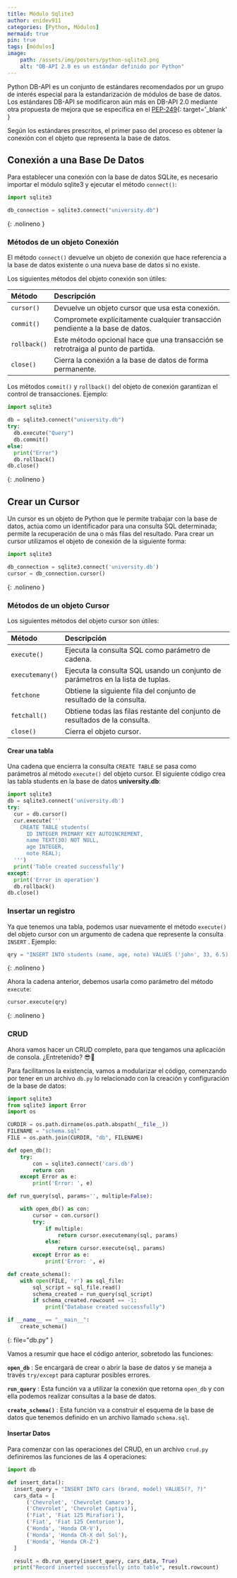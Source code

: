```yaml
---
title: Módulo Sqlite3
author: enidev911
categories: [Python, Módulos]
mermaid: true
pin: true
tags: [módulos]
image:
    path: /assets/img/posters/python-sqlite3.png
    alt: "DB-API 2.0 es un estándar definido por Python"
---
```


Python DB-API es un conjunto de estándares recomendados por un grupo de interés especial para la estandarización de módulos de base de datos. Los estándares DB-API se modificaron aún más en DB-API 2.0 mediante otra propuesta de mejora que se específica en el [PEP-249](https://peps.python.org/pep-0249/){: target='_blank' }

Según los estándares prescritos, el primer paso del proceso es obtener la conexión con el objeto que representa la base de datos.

## Conexión a una Base De Datos

Para establecer una conexión con la base de datos SQLite, es necesario importar el módulo sqlite3 y ejecutar el método `connect()`:

```python
import sqlite3

db_connection = sqlite3.connect("university.db")
```
{: .nolineno }


### Métodos de un objeto Conexión

El método `connect()` devuelve un objeto de conexión que hace referencia a la base de datos existente o una nueva base de datos si no existe.

Los siguientes métodos del objeto conexión son útiles:

|Método|Descripción|
|:-----|:----------|
|`cursor()`|Devuelve un objeto cursor que usa esta conexión.|
|`commit()`|Compromete explícitamente cualquier transacción pendiente a la base de datos.|
|`rollback()`|Este método opcional hace que una transacción se retrotraiga al punto de partida.|
|`close()`|Cierra la conexión a la base de datos de forma permanente.|

Los métodos `commit()` y `rollback()` del objeto de conexión garantizan el control de transacciones. Ejemplo:

```python
import sqlite3

db = sqlite3.connect("university.db")
try:
  db.execute("Query")
  db.commit()
else:
  print("Error")
  db.rollback()
db.close()
```
{: .nolineno }


## Crear un Cursor

Un cursor es un objeto de Python que le permite trabajar con la base de datos, actúa como un identificador para una consulta SQL determinada; permite la recuperación de una o más filas del resultado. Para crear un cursor utilizamos el objeto de conexión de la siguiente forma:

```python
import sqlite3

db_connection = sqlite3.connect('university.db')
cursor = db_connection.cursor()
```
{: .nolineno }


### Métodos de un objeto Cursor

Los siguientes métodos del objeto cursor son útiles:

|Método|Descripción|
|:-----|:----------|
|`execute()`|Ejecuta la consulta SQL como parámetro de cadena.|
|`executemany()`|Ejecuta la consulta SQL usando un conjunto de parámetros en la lista de tuplas.|
|`fetchone`|Obtiene la siguiente fila del conjunto de resultado de la consulta.|
|`fetchall()`|Obtiene todas las filas restante del conjunto de resultados de la consulta.|
|`close()`|Cierra el objeto cursor.|

#### Crear una tabla

Una cadena que encierra la consulta `CREATE TABLE` se pasa como parámetros al método `execute()` del objeto cursor. El siguiente código crea las tabla students en la base de datos **university.db**:

```python
import sqlite3
db = sqlite3.connect('university.db')
try:
  cur = db.cursor()
  cur.execute('''
    CREATE TABLE students(
      ID INTEGER PRIMARY KEY AUTOINCREMENT,
      name TEXT(30) NOT NULL,
      age INTEGER,
      note REAL);
  ''')
  print('Table created successfully')
except:
  print('Error in operation')
  db.rollback()
db.close() 
```

### Insertar un registro

Ya que tenemos una tabla, podemos usar nuevamente el método `execute()` del objeto cursor con un argumento de cadena que represente la consulta `INSERT` . Ejemplo:

```python
qry = "INSERT INTO students (name, age, note) VALUES ('john', 33, 6.5);"
```
{: .nolineno }

Ahora la cadena anterior, debemos usarla como parámetro del método `execute`:

```python
cursor.execute(qry)
```
{: .nolineno }


### CRUD


Ahora vamos hacer un CRUD completo, para que tengamos una aplicación de consola. ¿Entretenido? 😎🤭

Para facilitarnos la existencia, vamos a modularizar el código, comenzando por tener en un archivo `db.py` lo relacionado con la creación y configuración de la base de datos:

```python
import sqlite3
from sqlite3 import Error
import os

CURDIR = os.path.dirname(os.path.abspath(__file__))
FILENAME = "schema.sql"
FILE = os.path.join(CURDIR, "db", FILENAME)

def open_db():
    try:
        con = sqlite3.connect('cars.db')
        return con
    except Error as e:
        print('Error: ', e)

def run_query(sql, params='', multiple=False):

    with open_db() as con:
        cursor = con.cursor()
        try:
            if multiple:
                return cursor.executemany(sql, params)
            else:
                return cursor.execute(sql, params)
        except Error as e:
            print('Error: ', e)

def create_schema():
    with open(FILE, 'r') as sql_file:
        sql_script = sql_file.read()
        schema_created = run_query(sql_script)
        if schema_created.rowcount == -1:
            print("Database created successfully")

if __name__ == "__main__":
    create_schema()
```
{: file="db.py" }


Vamos a resumir que hace el código anterior, sobretodo las funciones:

**`open_db`**
: Se encargará de crear o abrir la base de datos y se maneja a través `try/except` para capturar posibles errores.

**`run_query`**
: Esta función va a utilizar la conexión que retorna `open_db` y con ella podemos realizar consultas a la base de datos.

**`create_schema()`**
: Esta función va a construir el esquema de la base de datos que tenemos definido en un archivo llamado `schema.sql`.


#### Insertar Datos

Para comenzar con las operaciones del CRUD, en un archivo `crud.py` definiremos las funciones de las 4 operaciones:

```python
import db

def insert_data():
  insert_query = "INSERT INTO cars (brand, model) VALUES(?, ?)"
  cars_data = [
      ('Chevrolet', 'Chevrolet Camaro'),
      ('Chevrolet', 'Chevrolet Captiva'),
      ('Fiat', 'Fiat 125 Mirafiori'),
      ('Fiat', 'Fiat 125 Centurion'),
      ('Honda', 'Honda CR-V'),
      ('Honda', 'Honda CR-X del Sol'),
      ('Honda', 'Honda CR-Z')
  ]

  result = db.run_query(insert_query, cars_data, True)
  print("Record inserted successfully into table", result.rowcount)
```

